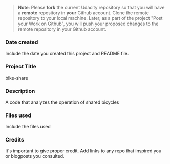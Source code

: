 >**Note**: Please **fork** the current Udacity repository so that you will have a **remote** repository in **your** Github account. Clone the remote repository to your local machine. Later, as a part of the project "Post your Work on Github", you will push your proposed changes to the remote repository in your Github account.

### Date created
Include the date you created this project and README file.

### Project Title
bike-share

### Description
A code that analyzes the operation of shared bicycles

### Files used
Include the files used

### Credits
It's important to give proper credit. Add links to any repo that inspired you or blogposts you consulted.

